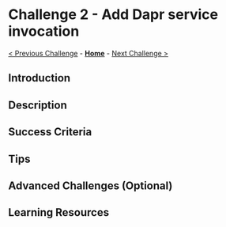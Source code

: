 # Challenge 2 - Add Dapr service invocation

[< Previous Challenge](./Challenge01.md) - **[Home](../README.md)** - [Next Challenge >](./Challenge03.md)

## Introduction

## Description

## Success Criteria

## Tips

## Advanced Challenges (Optional)

## Learning Resources
